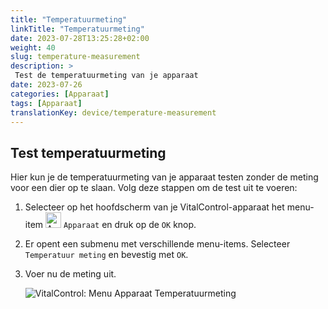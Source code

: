 ```yaml
---
title: "Temperatuurmeting"
linkTitle: "Temperatuurmeting"
date: 2023-07-28T13:25:28+02:00
weight: 40
slug: temperature-measurement
description: >
 Test de temperatuurmeting van je apparaat
date: 2023-07-26
categories: [Apparaat]
tags: [Apparaat]
translationKey: device/temperature-measurement
---
```

## Test temperatuurmeting

Hier kun je de temperatuurmeting van je apparaat testen zonder de meting voor een dier op te slaan. Volg deze stappen om de test uit te voeren:

1. Selecteer op het hoofdscherm van je VitalControl-apparaat het menu-item <img src="/icons/device.svg" width="25" align="bottom" alt="Apparaat" /> `Apparaat` en druk op de `OK` knop.

2. Er opent een submenu met verschillende menu-items. Selecteer `Temperatuur meting` en bevestig met `OK`.

3. Voer nu de meting uit.

   ![VitalControl: Menu Apparaat Temperatuurmeting](../images/temperature.png "Test temperatuurmeting")
